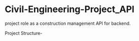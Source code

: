 # Civil-Engineering-Project_API
project role as a construction management API for backend.



Project Structure-
